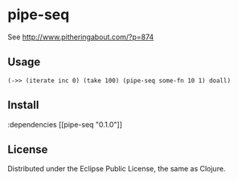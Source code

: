 # pipe-seq

See http://www.pitheringabout.com/?p=874

## Usage

`(->> (iterate inc 0)
      (take 100)
      (pipe-seq some-fn 10 1)
      doall)`

## Install

:dependencies [[pipe-seq "0.1.0"]]

## License

Distributed under the Eclipse Public License, the same as Clojure.
